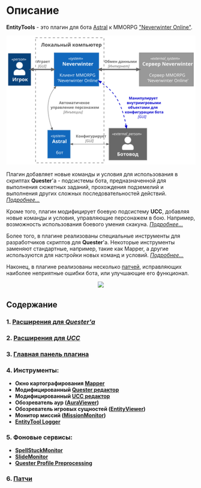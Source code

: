 # **Описание**
**EntityTools** - это плагин для бота [Astral](https://www.neverwinter-bot.com/forums/index.php) к MMORPG ["Neverwinter Online"](https://www.arcgames.com/en/games/neverwinter/news).

<p align="center"><img src="General/diagrams/C4-Context-RU.svg"></p>

Плагин добавляет новые команды и условия для использования в скриптах **Quester**'a - подсистемы бота, предназначенной для выполнения сюжетных заданий, прохождения подземелий и выполнения других сложных последовательностей действий. [*Подробнее...*](Quester/EntityTools-QuesterExtensions-RU.md)

Кроме того, плагин модифицирует боевую подсистему **UCC**, добавляя новые команды и условия, управляющие персонажем в бою. Например, возможность использования боевого умения скакуна. [*Подробнее...*](Ucc/EntityTools-UccExtensions-RU.md)

Более того, в плагине реализованы специальные инструменты для разработчиков скриптов для **Quester**'а. Некоторые инструменты заменяют стандартные, например, такие как Mapper, а другие используются для настройки новых команд и условий. [*Подробнее...*](Patches/Mapper/Mapper-RU.md)

Наконец, в плагине реализованы несколько [патчей](Patches/Overview-RU.md), исправляющих наиболее неприятные ошибки бота, или улучшающие его функционал.

<p align="center"><img src="General/diagrams/С4-Component-RU.svg"></p>

## **Содержание**
### **1. [Расширения для *Quester'a*](Quester/EntityTools-QuesterExtensions-RU.md)**
### **2. [Расширения для *UCC*](Ucc/EntityTools-UccExtensions-RU.md)**
### **3. [Главная панель плагина](MainPanel/Overview-RU.md)**
### **4. Инструменты:**
- **Окно картографирования [Mapper](Patches/Mapper/Mapper-RU.md)** 
- **Модифицированный [Quester редактор](Quester/Editor/QuesterEditor-RU.md)** 
- **Модифицированный [UCC редактор](Ucc/Editor/UccEditor-RU.md)** 
- **Обозреватель аур ([AuraViewer](MainPanel/AuraViewer-RU.md#ref-AuraViewer))**
- **Обозреватель игровых сущностей ([EntityViewer](General/EntityIdentification-RU.md#ref-EntityViewer))**
- **Монитор миссий ([MissionMonitor](MainPanel/MissionMonitor-RU.md))**
- **[EntityTool Logger](MainPanel/img/Utilites/Logger.png)**
<!-- - **[Редактор CustomRegionSet](General/CustomRegionSet-RU.md#ref-CustomRegionSet-Editor)** -->
<!-- - **[Помощник зачарования (EnchantHelper)](MainPanel/EnchantHelper-RU.md)**   -->

### **5. Фоновые сервисы:**
- **[SpellStuckMonitor](MainPanel/UnstuckSpells-RU.md)**
- **[SlideMonitor](MainPanel/img/Settings/SlideMonitor.png)**
- **[Quester Profile Preprocessing](MainPanel/QuesterProfilePreprocessing-RU.md)**

### **6. [Патчи](Patches/Overview-RU.md)**
